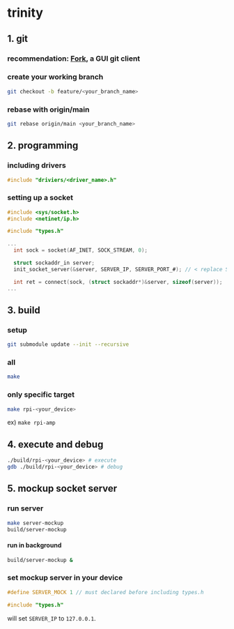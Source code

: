 # trinity

## 1. git
### recommendation: [Fork](https://git-fork.com/), a GUI git client

### create your working branch
```sh
git checkout -b feature/<your_branch_name>
```

### rebase with origin/main
```sh
git rebase origin/main <your_branch_name>
```

## 2. programming
### including drivers
```c
#include "driviers/<driver_name>.h"
```

### setting up a socket

```c
#include <sys/socket.h>
#include <netinet/ip.h>

#include "types.h"

...
  int sock = socket(AF_INET, SOCK_STREAM, 0);

  struct sockaddr_in server;
  init_socket_server(&server, SERVER_IP, SERVER_PORT_#); // < replace SERVER_PORT_# to your port

  int ret = connect(sock, (struct sockaddr*)&server, sizeof(server));
...
```

## 3. build
### setup
```sh
git submodule update --init --recursive
```

### all
```sh
make
```
### only specific target
```sh
make rpi-<your_device>
```
ex) `make rpi-amp`

## 4. execute and debug
```sh
./build/rpi-<your_device> # execute
gdb ./build/rpi-<your_device> # debug
```

## 5. mockup socket server
### run server
```sh
make server-mockup
build/server-mockup
```

#### run in background
```sh
build/server-mockup &
```

### set mockup server in your device
```c
#define SERVER_MOCK 1 // must declared before including types.h

#include "types.h"
```
will set `SERVER_IP` to `127.0.0.1`.
